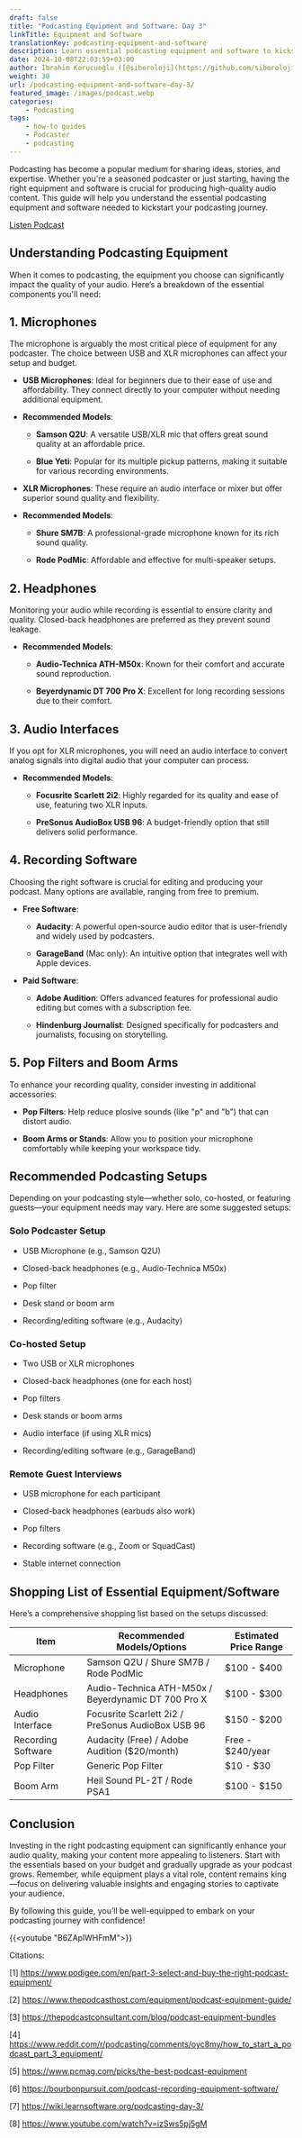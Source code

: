 ```yaml
---
draft: false
title: "Podcasting Equipment and Software: Day 3"
linkTitle: Equipment and Software
translationKey: podcasting-equipment-and-software
description: Learn essential podcasting equipment and software to kickstart your podcasting journey.
date: 2024-10-08T22:03:59+03:00
author: İbrahim Korucuoğlu ([@siberoloji](https://github.com/siberoloji))
weight: 30
url: /podcasting-equipment-and-software-day-3/
featured_image: /images/podcast.webp
categories:
    - Podcasting
tags:
    - how-to guides
    - Podcaster
    - podcasting
---
```

Podcasting has become a popular medium for sharing ideas, stories, and expertise. Whether you're a seasoned podcaster or just starting, having the right equipment and software is crucial for producing high-quality audio content. This guide will help you understand the essential podcasting equipment and software needed to kickstart your podcasting journey.

[Listen Podcast](https://podcasters.spotify.com/pod/show/siberoloji/episodes/Podcasting-Equipment-and-Software-Day-3-e2pn90k)

## Understanding Podcasting Equipment

When it comes to podcasting, the equipment you choose can significantly impact the quality of your audio. Here’s a breakdown of the essential components you'll need:

## **1. Microphones**

The microphone is arguably the most critical piece of equipment for any podcaster. The choice between USB and XLR microphones can affect your setup and budget.

* **USB Microphones**: Ideal for beginners due to their ease of use and affordability. They connect directly to your computer without needing additional equipment.

* **Recommended Models**:
  * **Samson Q2U**: A versatile USB/XLR mic that offers great sound quality at an affordable price.

  * **Blue Yeti**: Popular for its multiple pickup patterns, making it suitable for various recording environments.

* **XLR Microphones**: These require an audio interface or mixer but offer superior sound quality and flexibility.

* **Recommended Models**:
  * **Shure SM7B**: A professional-grade microphone known for its rich sound quality.

  * **Rode PodMic**: Affordable and effective for multi-speaker setups.

## **2. Headphones**

Monitoring your audio while recording is essential to ensure clarity and quality. Closed-back headphones are preferred as they prevent sound leakage.

* **Recommended Models**:

  * **Audio-Technica ATH-M50x**: Known for their comfort and accurate sound reproduction.

  * **Beyerdynamic DT 700 Pro X**: Excellent for long recording sessions due to their comfort.

## **3. Audio Interfaces**

If you opt for XLR microphones, you will need an audio interface to convert analog signals into digital audio that your computer can process.

* **Recommended Models**:

  * **Focusrite Scarlett 2i2**: Highly regarded for its quality and ease of use, featuring two XLR inputs.

  * **PreSonus AudioBox USB 96**: A budget-friendly option that still delivers solid performance.

## **4. Recording Software**

Choosing the right software is crucial for editing and producing your podcast. Many options are available, ranging from free to premium.

* **Free Software**:

  * **Audacity**: A powerful open-source audio editor that is user-friendly and widely used by podcasters.

  * **GarageBand** (Mac only): An intuitive option that integrates well with Apple devices.

* **Paid Software**:

  * **Adobe Audition**: Offers advanced features for professional audio editing but comes with a subscription fee.

  * **Hindenburg Journalist**: Designed specifically for podcasters and journalists, focusing on storytelling.

## **5. Pop Filters and Boom Arms**

To enhance your recording quality, consider investing in additional accessories:

* **Pop Filters**: Help reduce plosive sounds (like "p" and "b") that can distort audio.

* **Boom Arms or Stands**: Allow you to position your microphone comfortably while keeping your workspace tidy.

## Recommended Podcasting Setups

Depending on your podcasting style—whether solo, co-hosted, or featuring guests—your equipment needs may vary. Here are some suggested setups:

### **Solo Podcaster Setup**

* USB Microphone (e.g., Samson Q2U)

* Closed-back headphones (e.g., Audio-Technica M50x)

* Pop filter

* Desk stand or boom arm

* Recording/editing software (e.g., Audacity)

### **Co-hosted Setup**

* Two USB or XLR microphones

* Closed-back headphones (one for each host)

* Pop filters

* Desk stands or boom arms

* Audio interface (if using XLR mics)

* Recording/editing software (e.g., GarageBand)

### **Remote Guest Interviews**

* USB microphone for each participant

* Closed-back headphones (earbuds also work)

* Pop filters

* Recording software (e.g., Zoom or SquadCast)

* Stable internet connection

## Shopping List of Essential Equipment/Software

Here’s a comprehensive shopping list based on the setups discussed:

| Item               | Recommended Models/Options                         | Estimated Price Range |
|--------------------|----------------------------------------------------|-----------------------|
| Microphone         | Samson Q2U / Shure SM7B / Rode PodMic              | $100 - $400           |
| Headphones         | Audio-Technica ATH-M50x / Beyerdynamic DT 700 Pro X | $100 - $300           |
| Audio Interface    | Focusrite Scarlett 2i2 / PreSonus AudioBox USB 96   | $150 - $200           |
| Recording Software | Audacity (Free) / Adobe Audition ($20/month)       | Free - $240/year      |
| Pop Filter         | Generic Pop Filter                                 | $10 - $30             |
| Boom Arm           | Heil Sound PL-2T / Rode PSA1                       | $100 - $150           |

## Conclusion

Investing in the right podcasting equipment can significantly enhance your audio quality, making your content more appealing to listeners. Start with the essentials based on your budget and gradually upgrade as your podcast grows. Remember, while equipment plays a vital role, content remains king—focus on delivering valuable insights and engaging stories to captivate your audience.

By following this guide, you’ll be well-equipped to embark on your podcasting journey with confidence!

{{<youtube "B6ZAplWHFmM">}}

Citations:

[1] <https://www.podigee.com/en/part-3-select-and-buy-the-right-podcast-equipment/>

[2] <https://www.thepodcasthost.com/equipment/podcast-equipment-guide/>

[3] <https://thepodcastconsultant.com/blog/podcast-equipment-bundles>

[4] <https://www.reddit.com/r/podcasting/comments/oyc8my/how_to_start_a_podcast_part_3_equipment/>

[5] <https://www.pcmag.com/picks/the-best-podcast-equipment>

[6] <https://bourbonpursuit.com/podcast-recording-equipment-software/>

[7] <https://wiki.learnsoftware.org/podcasting-day-3/>

[8] <https://www.youtube.com/watch?v=izSws5pj5gM>
